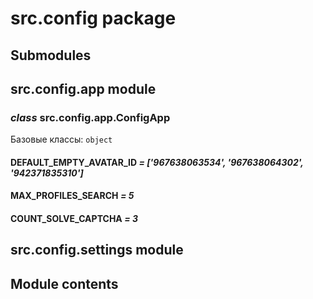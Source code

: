 # src.config package

## Submodules

## src.config.app module

### *class* src.config.app.ConfigApp

Базовые классы: `object`

#### DEFAULT_EMPTY_AVATAR_ID *= ['967638063534', '967638064302', '942371835310']*

#### MAX_PROFILES_SEARCH *= 5*

#### COUNT_SOLVE_CAPTCHA *= 3*

## src.config.settings module

## Module contents
